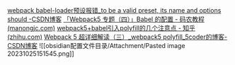 [webpack babel-loader预设报错_to be a valid preset, its name and options should -CSDN博客](https://blog.csdn.net/zly_101/article/details/106784496)
[「Webpack5 专题（四）」Babel 的配置 - 码农教程 (manongjc.com)](http://www.manongjc.com/detail/61-iogzsyfkxpswtnt.html)
[webpack5+babel引入polyfill的几个注意点 - 知乎 (zhihu.com)](https://zhuanlan.zhihu.com/p/623512429)
[Webpack 5 超详细解读（三）_webpack5 polyfill_5coder的博客-CSDN博客](https://blog.csdn.net/weixin_42122355/article/details/127969606)
![[obsidian配置文件目录/Attachment/Pasted image 20231025151545.png]]